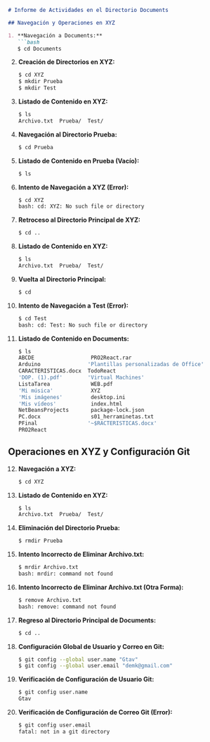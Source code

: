 
```markdown
# Informe de Actividades en el Directorio Documents

## Navegación y Operaciones en XYZ

1. **Navegación a Documents:**
   ```bash
   $ cd Documents
```

2. **Creación de Directorios en XYZ:**

   ```bash
   $ cd XYZ
   $ mkdir Prueba
   $ mkdir Test
   ```
3. **Listado de Contenido en XYZ:**

   ```bash
   $ ls
   Archivo.txt  Prueba/  Test/
   ```
4. **Navegación al Directorio Prueba:**

   ```bash
   $ cd Prueba
   ```
5. **Listado de Contenido en Prueba (Vacío):**

   ```bash
   $ ls
   ```
6. **Intento de Navegación a XYZ (Error):**

   ```bash
   $ cd XYZ
   bash: cd: XYZ: No such file or directory
   ```
7. **Retroceso al Directorio Principal de XYZ:**

   ```bash
   $ cd ..
   ```
8. **Listado de Contenido en XYZ:**

   ```bash
   $ ls
   Archivo.txt  Prueba/  Test/
   ```
9. **Vuelta al Directorio Principal:**

   ```bash
   $ cd
   ```
10. **Intento de Navegación a Test (Error):**

    ```bash
    $ cd Test
    bash: cd: Test: No such file or directory
    ```
11. **Listado de Contenido en Documents:**

    ```bash
    $ ls
    ABCDE                  PRO2React.rar
    Arduino               'Plantillas personalizadas de Office'
    CARACTERISTICAS.docx  TodoReact
    'DOP. (1).pdf'        'Virtual Machines'
    ListaTarea             WEB.pdf
    'Mi música'            XYZ
    'Mis imágenes'         desktop.ini
    'Mis vídeos'           index.html
    NetBeansProjects       package-lock.json
    PC.docx                s01_herraminetas.txt
    PFinal                '~$RACTERISTICAS.docx'
    PRO2React
    ```

## Operaciones en XYZ y Configuración Git

12. **Navegación a XYZ:**

    ```bash
    $ cd XYZ
    ```
13. **Listado de Contenido en XYZ:**

    ```bash
    $ ls
    Archivo.txt  Prueba/  Test/
    ```
14. **Eliminación del Directorio Prueba:**

    ```bash
    $ rmdir Prueba
    ```
15. **Intento Incorrecto de Eliminar Archivo.txt:**

    ```bash
    $ mrdir Archivo.txt
    bash: mrdir: command not found
    ```
16. **Intento Incorrecto de Eliminar Archivo.txt (Otra Forma):**

    ```bash
    $ remove Archivo.txt
    bash: remove: command not found
    ```
17. **Regreso al Directorio Principal de Documents:**

    ```bash
    $ cd ..
    ```
18. **Configuración Global de Usuario y Correo en Git:**

    ```bash
    $ git config --global user.name "Gtav"
    $ git config --global user.email "demk@gmail.com"
    ```
19. **Verificación de Configuración de Usuario Git:**

    ```bash
    $ git config user.name
    Gtav
    ```
20. **Verificación de Configuración de Correo Git (Error):**

    ```bash
    $ git config user.email
    fatal: not in a git directory
    ```

```

```
